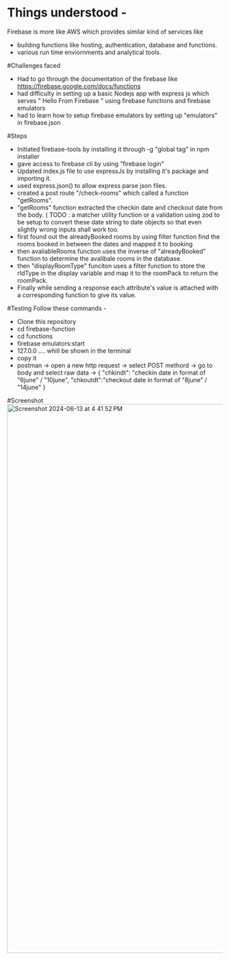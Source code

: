 # Things understood -
Firebase is more like AWS which provides similar kind of services like
- building functions like hosting, authentication, database and functions.
- various run time enviornments and analytical tools.

#Challenges faced
- Had to go through the documentation of the firebase like  https://firebase.google.com/docs/functions
- had difficulty in setting up a basic Nodejs app with express js which serves " Hello From Firebase " using firebase functions and firebase emulators
- had to learn how to setup firebase emulators by setting up "emulators" in firebase.json

 #Steps
 - Initiated firebase-tools by installing it through -g "global tag" in npm installer
 - gave access to firebase cli by using "firebase login"
 - Updated index.js file to use expressJs by installing it's package and importing it.
 - used express.json() to allow express parse json files.
 - created a post route "/check-rooms" which called a function "getRooms".
 - "getRooms" function extracted the checkin date and checkout date from the body. ( TODO : a matcher utility function or a validation using zod to be setup to convert these date string to date objects so that even slightly wrong inputs shall work too.
 - first found out the alreadyBooked rooms by using filter function find the rooms booked in between the dates and mapped it to booking
 - then avaliableRooms function uses the inverse of "alreadyBooked" function to determine the avalibale rooms in the database.
 - then "displayRoomType" funciton uses a filter function to store the rIdType in the display variable and map it to the roomPack to return the roomPack.
 - Finally while sending a response each attribute's value is attached with a corresponding function to give its value.

#Testing
Follow these commands -
- Clone this repository
- cd firebase-function
- cd functions
- firebase emulators:start
- 127.0.0 .... whill be shown in the terminal
- copy it
- postman -> open a new http request -> select POST methord -> go to body and select raw data ->
{
    "chkindt": "checkin date in format of "6june" / "10june",
    "chkoutdt":"checkout date in format of "8june" / "14june"
}

#Screenshot
<img width="1280" alt="Screenshot 2024-06-13 at 4 41 52 PM" src="https://github.com/pratik123-coder/Firebase-function/assets/66104012/9b4ad77e-059a-4523-aaea-dbbf1d426639">
